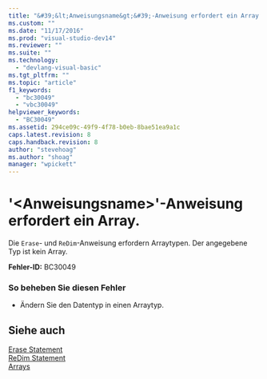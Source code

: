 ```yaml
---
title: "&#39;&lt;Anweisungsname&gt;&#39;-Anweisung erfordert ein Array. | Microsoft Docs"
ms.custom: ""
ms.date: "11/17/2016"
ms.prod: "visual-studio-dev14"
ms.reviewer: ""
ms.suite: ""
ms.technology: 
  - "devlang-visual-basic"
ms.tgt_pltfrm: ""
ms.topic: "article"
f1_keywords: 
  - "bc30049"
  - "vbc30049"
helpviewer_keywords: 
  - "BC30049"
ms.assetid: 294ce09c-49f9-4f78-b0eb-8bae51ea9a1c
caps.latest.revision: 8
caps.handback.revision: 8
author: "stevehoag"
ms.author: "shoag"
manager: "wpickett"
---
```

# &#39;&lt;Anweisungsname&gt;&#39;-Anweisung erfordert ein Array.
Die `Erase`\- und `ReDim`\-Anweisung erfordern Arraytypen. Der angegebene Typ ist kein Array.  
  
 **Fehler\-ID:** BC30049  
  
### So beheben Sie diesen Fehler  
  
-   Ändern Sie den Datentyp in einen Arraytyp.  
  
## Siehe auch  
 [Erase Statement](../../visual-basic/language-reference/statements/erase-statement.md)   
 [ReDim Statement](../../visual-basic/language-reference/statements/redim-statement.md)   
 [Arrays](../../visual-basic/programming-guide/language-features/arrays/index.md)